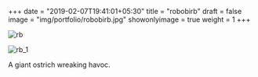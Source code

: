 +++
date = "2019-02-07T19:41:01+05:30"
title = "robobirb"
draft = false
image = "img/portfolio/robobirb.jpg"
showonlyimage = true
weight = 1
+++

![rb](/img/portfolio/robobirb2.jpg)

![rb_1](/img/portfolio/closeups/robobirb2.jpg)

A giant ostrich wreaking havoc.

